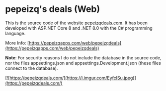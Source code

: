 # pepeizq's deals (Web)

This is the source code of the website [pepeizqdeals.com](https://pepeizqdeals.com/). It has been developed with ASP.NET Core 8 and .NET 8.0 with the C# programming language.

More Info:
[https://pepeizqapps.com/web/pepeizqdeals](https://pepeizqapps.com/web/pepeizqdeals)

**Note**: For security reasons I do not include the database in the source code, nor the files appsettings.json and appsettings.Development.json (these files connect to the database).

[![https://pepeizqdeals.com/](https://i.imgur.com/EyfcISu.jpeg)](https://pepeizqdeals.com/)